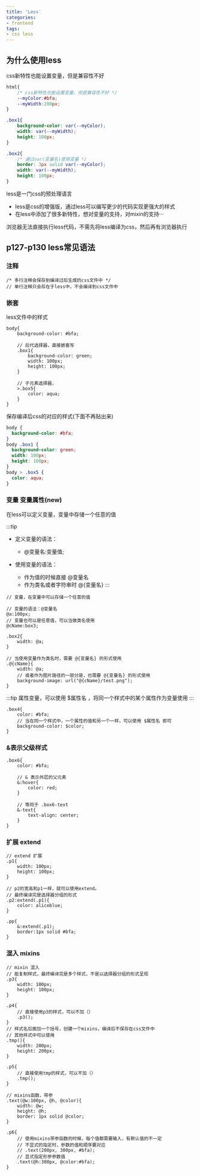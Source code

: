 ```yaml
---
title: 'Less'
categories:
- frontend
tags:
- css less
---
```


## 为什么使用less
css新特性也能设置变量，但是兼容性不好
```css
html{
    /* css新特性也能设置变量，但是兼容性不好 */
    --myColor:#bfa;
    --myWidth:200px;
}

.box1{
    background-color: var(--myColor);
    width: var(--myWidth);
    height: 100px;
}

.box2{
    /* 通过var(变量名)使用变量 */
    border: 3px solid var(--myColor);
    width: var(--myWidth);
    height: 100px;
}
```
less是一门css的预处理语言
- less是css的增强版，通过less可以编写更少的代码实现更强大的样式
- 在less中添加了很多新特性，想对变量的支持，对mixin的支持···

浏览器无法直接执行less代码，不需先将less编译为css，然后再有浏览器执行

## p127-p130 less常见语法
### 注释
```less
/* 多行注释会保存到编译过后生成的css文件中 */
// 单行注释只会存在于less中，不会编译到css文件中
```

### 嵌套
less文件中的样式
```less
body{
    background-color: #bfa;
    
    // 后代选择器，直接嵌套写
    .box1{
        background-color: green;
        width: 100px;
        height: 100px;
    }

    // 子元素选择器，
    >.box5{
        color: aqua;
    }
}
```
保存编译后css的对应的样式(下面不再贴出来)
```css
body {
  background-color: #bfa;
}
body .box1 {
  background-color: green;
  width: 100px;
  height: 100px;
}
body > .box5 {
  color: aqua;
}
```

### 变量 变量属性(new)
在less可以定义变量，变量中存储一个任意的值

:::tip
* 定义变量的语法：
  * @变量名:变量值;

* 使用变量的语法：
  * 作为值的时候直接 @变量名
  * 作为类名或者字符串时 @{变量名}
:::
```less
// 变量，在变量中可以存储一个任意的值

// 变量的语法：@变量名
@a:100px;
// 变量也可以是任意值，可以当做类名使用
@cName:box3;

.box2{
    width: @a;
}

// 当使用变量作为类名时，需要 @{变量名} 的形式使用
.@{cName}{
    width: @a;
    // 或者作为图片路径的一部分是，也需要 @{变量名} 的形式使用
    background-image: url("@{cName}/test.png");
}
```
:::tip
属性变量，可以使用 $属性名 ，将同一个样式中的某个属性作为变量使用
:::
```less
.box4{
    color: #bfa;
    // 当在同一个样式中，一个属性的值和另一个一样，可以使用 $属性名 即可
    background-color: $color;
}
```

### &表示父级样式
```less
.box6{
    color: #bfa;

    // & 表示外层的父元素
    &:hover{
        color: red;
    }

    // 等同于 .box6-text
    &-text{
        text-align: center;
    }    
}
```

### 扩展 extend
```less
// extend 扩展
.p1{
    width: 100px;
    height: 100px;
}

// p2的宽高和p1一样，就可以使用extend。
// 最终编译完是选择器分组的形式
.p2:extend(.p1){
    color: aliceblue;
}

.pp{
    &:extend(.p1);
    border:1px solid #bfa;
}
```

### 混入 mixins
```less
// mixin 混入
// 能复制样式，最终编译完是多个样式，不是以选择器分组的形式呈现
.p3{
    width: 100px;
    height: 100px;
}

.p4{
    // 直接使用p3的样式，可以不加（）
    .p3();
}
// 样式名后面加一个括号，创建一个mixins，编译后不保存在css文件中
// 其他样式中可以使用
.tmp(){
    width: 200px;
    height: 200px;
}

.p5{
    // 直接使用tmp的样式，可以不加（）
    .tmp();
}
```
```less
// mixins函数，带参
.text(@w:100px, @h, @color){
    width: @w;
    height: @h;
    border: 1px solid @color;
}

.p6{
    // 使用mixins带参函数的时候，每个值都需要输入，有默认值的不一定
    // 不显式的指定时，参数的值和顺序要对应
    // .text(200px, 300px, #bfa);
    // 显式指定形参参数值
    .text(@h:300px, @color:#bfa);
}
```